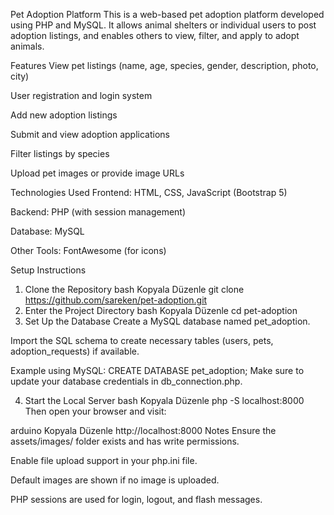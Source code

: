 Pet Adoption Platform
This is a web-based pet adoption platform developed using PHP and MySQL. It allows animal shelters or individual users to post adoption listings, and enables others to view, filter, and apply to adopt animals.

Features
View pet listings (name, age, species, gender, description, photo, city)

User registration and login system

Add new adoption listings

Submit and view adoption applications

Filter listings by species

Upload pet images or provide image URLs

Technologies Used
Frontend: HTML, CSS, JavaScript (Bootstrap 5)

Backend: PHP (with session management)

Database: MySQL

Other Tools: FontAwesome (for icons)

Setup Instructions
1. Clone the Repository
bash
Kopyala
Düzenle
git clone https://github.com/sareken/pet-adoption.git
2. Enter the Project Directory
bash
Kopyala
Düzenle
cd pet-adoption
3. Set Up the Database
Create a MySQL database named pet_adoption.

Import the SQL schema to create necessary tables (users, pets, adoption_requests) if available.

Example using MySQL:
CREATE DATABASE pet_adoption;
Make sure to update your database credentials in db_connection.php.

4. Start the Local Server
bash
Kopyala
Düzenle
php -S localhost:8000
Then open your browser and visit:

arduino
Kopyala
Düzenle
http://localhost:8000
Notes
Ensure the assets/images/ folder exists and has write permissions.

Enable file upload support in your php.ini file.

Default images are shown if no image is uploaded.

PHP sessions are used for login, logout, and flash messages.

